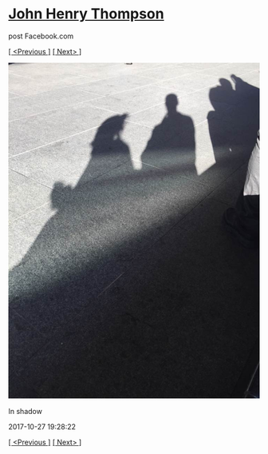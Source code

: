 # [John Henry Thompson](../README.md)
post Facebook.com

[[ <Previous ]](2017-10-29-3.md) [[ Next> ]](2017-10-27-2.md)

[![](../media/2017-10-27/Timeline-Photos-In-shadow.jpg)](../README.md)

In shadow

2017-10-27 19:28:22

[[ <Previous ]](2017-10-29-3.md) [[ Next> ]](2017-10-27-2.md)